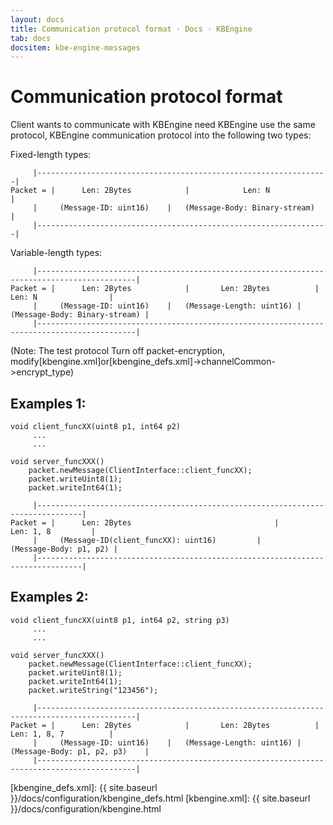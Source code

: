 ```yaml
---
layout: docs
title: Communication protocol format · Docs · KBEngine
tab: docs
docsitem: kbe-engine-messages
---
```


Communication protocol format
====================

Client wants to communicate with KBEngine need KBEngine use the same protocol, KBEngine communication protocol into the following two types:

Fixed-length types:

		 |-----------------------------------------------------------------|
	Packet = |      Len: 2Bytes            |            Len: N                 |
		 |     (Message-ID: uint16)    |   (Message-Body: Binary-stream)   |
		 |-----------------------------------------------------------------|

Variable-length types:

		 |--------------------------------------------------------------------------------------------|
	Packet = |      Len: 2Bytes            |       Len: 2Bytes          |           Len: N                |
		 |     (Message-ID: uint16)    |   (Message-Length: uint16) |   (Message-Body: Binary-stream) |
		 |--------------------------------------------------------------------------------------------|

(Note: The test protocol Turn off packet-encryption, modify[kbengine.xml]or[kbengine_defs.xml]->channelCommon->encrypt_type)


Examples 1:
-----------------

	void client_funcXX(uint8 p1, int64 p2)
	     ...
	     ...
	
	void server_funcXXX()
		packet.newMessage(ClientInterface::client_funcXX);
		packet.writeUint8(1);
		packet.writeInt64(1);

		 |--------------------------------------------------------------------------------|
	Packet = |      Len: 2Bytes                                |            Len: 1, 8         |
		 |     (Message-ID(client_funcXX): uint16)         |       (Message-Body: p1, p2) |
		 |--------------------------------------------------------------------------------|


Examples 2:
-----------------

	void client_funcXX(uint8 p1, int64 p2, string p3)
	     ...
	     ...
	
	void server_funcXXX()
		packet.newMessage(ClientInterface::client_funcXX);
		packet.writeUint8(1);
		packet.writeInt64(1);
		packet.writeString("123456");

		 |--------------------------------------------------------------------------------------------|
	Packet = |      Len: 2Bytes            |       Len: 2Bytes          |           Len: 1, 8, 7          |
		 |     (Message-ID: uint16)    |   (Message-Length: uint16) |   (Message-Body: p1, p2, p3)    |
		 |--------------------------------------------------------------------------------------------|



[kbengine_defs.xml]: {{ site.baseurl }}/docs/configuration/kbengine_defs.html
[kbengine.xml]: {{ site.baseurl }}/docs/configuration/kbengine.html
